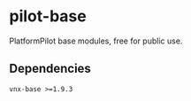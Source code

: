 # pilot-base

PlatformPilot base modules, free for public use.

## Dependencies

`vnx-base >=1.9.3`

